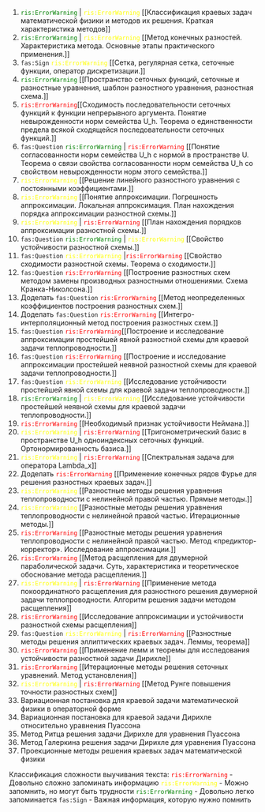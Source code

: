 1. <span style="color: green">`ris:ErrorWarning`</span> | <span style="color: yellow">`ris:ErrorWarning`</span> [[Классификация краевых задач математической физики и методов их решения. Краткая характеристика методов]]
2. <span style="color: green">`ris:ErrorWarning`</span> | <span style="color: yellow">`ris:ErrorWarning`</span> [[Метод конечных разностей. Характеристика метода. Основные этапы практического применения.]]
3. `fas:Sign` <span style="color: yellow">`ris:ErrorWarning`</span> [[Сетка, регулярная сетка, сеточные функции, оператор дискретизации.]]
4. <span style="color: green">`ris:ErrorWarning`</span> [[Пространство сеточных функций, сеточные и разностные уравнения, шаблон разностного уравнения, разностная схема.]]
5. <span style="color: red">`ris:ErrorWarning`</span>[[Сходимость последовательности сеточных функций к функции непрерывного аргумента. Понятие невырожденности норм семейства U_h. Теорема о единственности предела всякой сходящейся последовательности сеточных функций.]]
6. `fas:Question` <span style="color: green">`ris:ErrorWarning`</span> | <span style="color: red">`ris:ErrorWarning`</span> [[Понятие согласованности норм семейства U_h с нормой в пространстве U.  Теорема о связи свойства согласованности норм семейства U_h со свойством невырожденности норм этого семейства.]]
7. <span style="color: yellow">`ris:ErrorWarning`</span> [[Решение линейного разностного уравнения с постоянными коэффициентами.]]
8. <span style="color: yellow">`ris:ErrorWarning`</span> [[Понятие аппроксимации. Погрешность аппроксимации. Локальная аппроксимация. План нахождения порядка аппроксимации разностной схемы.]]
9. <span style="color: yellow">`ris:ErrorWarning`</span> | <span style="color: red">`ris:ErrorWarning`</span> [[План нахождения порядков аппроксимации разностной схемы.]]
10. `fas:Question` <span style="color: green">`ris:ErrorWarning`</span> | <span style="color: yellow">`ris:ErrorWarning`</span> [[Свойство устойчивости разностной схемы.]]
11. `fas:Question` <span style="color: yellow">`ris:ErrorWarning`</span> |<span style="color: red">`ris:ErrorWarning`</span> [[Свойство сходимости разностной схемы. Теорема о сходимости.]]
12. `fas:Question` <span style="color: red">`ris:ErrorWarning`</span> [[Построение разностных схем методом замены производных разностными отношениями. Схема Кранка-Николсона.]]
13. Доделать `fas:Question` <span style="color: red">`ris:ErrorWarning`</span> [[Метод неопределенных коэффициентов построения разностных схем.]]
14. Доделать `fas:Question` <span style="color: red">`ris:ErrorWarning`</span> [[Интегро-интерполяционный метод построения разностных схем.]]
15. `fas:Question` <span style="color: red">`ris:ErrorWarning`</span>[[Построение и исследование аппроксимации простейшей явной разностной схемы для краевой задачи теплопроводности.]]
16. `fas:Question` <span style="color: red">`ris:ErrorWarning`</span> [[Построение и исследование аппроксимации простейшей неявной разностной схемы для краевой задачи теплопроводности.]]
17. `fas:Question`  <span style="color: yellow">`ris:ErrorWarning`</span> [[Исследование устойчивости простейшей явной схемы для краевой задачи теплопроводности.]]
18. <span style="color: green">`ris:ErrorWarning`</span> | <span style="color: yellow">`ris:ErrorWarning`</span> [[Исследование устойчивости простейшей неявной схемы для краевой задачи теплопроводности.]]
19. <span style="color: red">`ris:ErrorWarning`</span> [[Необходимый признак устойчивости Неймана.]]
20. <span style="color: yellow">`ris:ErrorWarning`</span> | <span style="color: red">`ris:ErrorWarning`</span> [[Тригонометрический базис в пространстве U_h одноиндексных сеточных функций. Ортонормированность базиса.]]
21. <span style="color: yellow">`ris:ErrorWarning`</span> | <span style="color: red">`ris:ErrorWarning`</span> [[Спектральная задача для оператора Lambda_x]]
22. Доделать <span style="color: red">`ris:ErrorWarning`</span> [[Применение конечных рядов Фурье для решения разностных краевых задач.]]
23. <span style="color: yellow">`ris:ErrorWarning`</span> [[Разностные методы решения уравнения теплопроводности с нелинейной правой частью. Прямые методы.]]
24. <span style="color: yellow">`ris:ErrorWarning`</span> [[Разностные методы решения уравнения теплопроводности с нелинейной правой частью. Итерационные методы.]]
25. <span style="color: red">`ris:ErrorWarning`</span> [[Разностные методы решения уравнения теплопроводности с нелинейной правой частью. Метод «предиктор-корректор». Исследование аппроксимации.]]
26. <span style="color: red">`ris:ErrorWarning`</span> [[Метод расщепления для двумерной параболической задачи. Суть, характеристика и теоретическое обоснование метода расщепления.]]
27. <span style="color: yellow">`ris:ErrorWarning`</span> |  <span style="color: red">`ris:ErrorWarning`</span> [[Применение метода покоординатного расщепления для разностного решения двумерной задачи теплопроводности. Алгоритм решения задачи методом расщепления]]
28. <span style="color: red">`ris:ErrorWarning`</span> [[Исследование аппроксимации и устойчивости разностной схемы расщепления]]
29. `fas:Question` <span style="color: yellow">`ris:ErrorWarning`</span> | <span style="color: red">`ris:ErrorWarning`</span> [[Разностные методы решения эллиптических краевых задач. Леммы, теорема]]
30. <span style="color: red">`ris:ErrorWarning`</span> [[Применение лемм и теоремы для исследования устойчивости разностной задачи Дирихле]]
31. <span style="color: red">`ris:ErrorWarning`</span> [[Итерационные методы решения сеточных уравнений. Метод установления]]
32.  <span style="color: yellow">`ris:ErrorWarning`</span> | <span style="color: red">`ris:ErrorWarning`</span> [[Метод Рунге повышения точности разностных схем]]
33. Вариационная постановка для краевой задачи математической физики в операторной форме
34. Вариационная постановка для краевой задачи Дирихле относительно уравнения Пуассона
35. Метод Ритца решения задачи Дирихле для уравнения Пуассона
36. Метод Галеркина решения задачи Дирихле для уравнения Пуассона
37. Проекционные методы решения краевых задач математической физики


Классификация сложности выучивания текста:
<span style="color: red">`ris:ErrorWarning`</span> - Довольно сложно запоминать информацию
<span style="color: yellow">`ris:ErrorWarning`</span> - Можно запомнить, но могут быть трудности
<span style="color: green">`ris:ErrorWarning`</span> - Довольно легко запоминается
`fas:Sign` - Важная информация, которую нужно помнить
